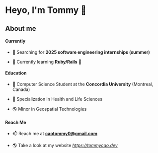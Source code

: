 # Heyo, I'm Tommy 👋


## About me

#### Currently

- 🤔 Searching for **2025 software engineering internships (summer)**

- 📖 Currently learning **Ruby/Rails** 🚂

#### Education

- 🔭 Computer Science Student at the **Concordia University** (Montreal, Canada)

- 🌱 Specialization in Health and Life Sciences

- 🌎 Minor in Geospatial Technologies


#### Reach Me

- 📫 Reach me at **caotommy0@gmail.com**

- 🌎 Take a look at my website *https://tommycao.dev*

<!--
**Tom-Cao/Tom-Cao** is a ✨ _special_ ✨ repository because its `README.md` (this file) appears on your GitHub profile.

Here are some ideas to get you started:

- 🔭 I’m currently working on ...
- 🌱 I’m currently learning ...
- 👯 I’m looking to collaborate on ...
- 🤔 I’m looking for help with ...
- 💬 Ask me about ...
- 📫 How to reach me: ...
- 😄 Pronouns: ...
- ⚡ Fun fact: ...
-->
